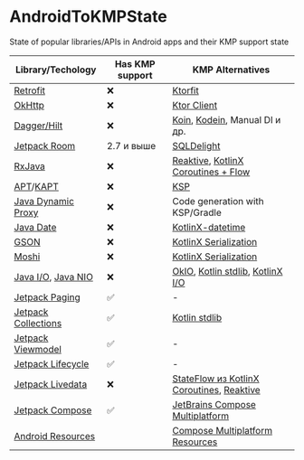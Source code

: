 # AndroidToKMPState
State of popular libraries/APIs in Android apps and their KMP support state

| Library/Techology | Has KMP support | KMP Alternatives |
| ----------------- | --------------- | ---------------- |
| [Retrofit](https://github.com/square/retrofit) | ❌ | [Ktorfit](https://github.com/Foso/Ktorfit) |
| [OkHttp](https://github.com/square/okhttp) | ❌ | [Ktor Client](https://ktor.io/docs/welcome.html) |
| [Dagger/Hilt](https://dagger.dev/) | ❌ | [Koin](https://github.com/InsertKoinIO/koin), [Kodein](https://github.com/kosi-libs/Kodein), Manual DI и др. |
| [Jetpack Room](https://developer.android.com/jetpack/androidx/releases/room) | 2.7 и выше | [SQLDelight](https://github.com/cashapp/sqldelight) |
| [RxJava](https://github.com/ReactiveX/RxJava) | ❌ | [Reaktive](https://github.com/badoo/Reaktive), [KotlinX Coroutines + Flow](https://github.com/Kotlin/kotlinx.coroutines) |
| [APT](https://docs.oracle.com/javase%2F8%2Fdocs%2Fapi%2F%2F/javax/annotation/processing/Processor.html)/[KAPT](https://kotlinlang.org/docs/kapt.html) | ❌ | [KSP](https://github.com/google/ksp) |
| [Java Dynamic Proxy](https://docs.oracle.com/javase/8/docs/technotes/guides/reflection/proxy.html) | ❌ | Code generation with KSP/Gradle |
| [Java Date](https://developer.android.com/reference/java/util/Date) | ❌ | [KotlinX-datetime](https://github.com/Kotlin/kotlinx-datetime) |
| [GSON](https://github.com/google/gson) | ❌ | [KotlinX Serialization](https://github.com/Kotlin/kotlinx.serialization) |
| [Moshi](https://github.com/square/moshi) | ❌ | [KotlinX Serialization](https://github.com/Kotlin/kotlinx.serialization) |
| [Java I/O](https://docs.oracle.com/javase/8/docs/api/java/io/package-summary.html), [Java NIO](https://docs.oracle.com/javase/8/docs/api/java/nio/package-summary.html) | ❌ | [OkIO](https://github.com/square/okio), [Kotlin stdlib](https://kotlinlang.org/api/latest/jvm/stdlib/), [KotlinX I/O](https://github.com/Kotlin/kotlinx-io) |
| [Jetpack Paging](https://developer.android.com/jetpack/androidx/releases/paging) | ✅ |- |
| [Jetpack Collections](https://developer.android.com/jetpack/androidx/releases/collection) | ✅ | [Kotlin stdlib](https://kotlinlang.org/api/latest/jvm/stdlib/) |
| [Jetpack Viewmodel](https://developer.android.com/jetpack/androidx/releases/lifecycle) | ✅ | - |
| [Jetpack Lifecycle](https://developer.android.com/jetpack/androidx/releases/lifecycle) | ✅ | - |
| [Jetpack Livedata](https://developer.android.com/jetpack/androidx/releases/lifecycle) | ❌ | [StateFlow из KotlinX Coroutines](https://github.com/Kotlin/kotlinx.coroutines), [Reaktive](https://github.com/badoo/Reaktive) |
| [Jetpack Compose](https://developer.android.com/develop/ui/compose) | ✅ | [JetBrains Compose Multiplatform](https://github.com/JetBrains/compose-multiplatform) |
| [Android Resources](https://developer.android.com/guide/topics/resources/providing-resources) | | [Compose Multiplatform Resources](https://www.jetbrains.com/help/kotlin-multiplatform-dev/compose-images-resources.html) |
